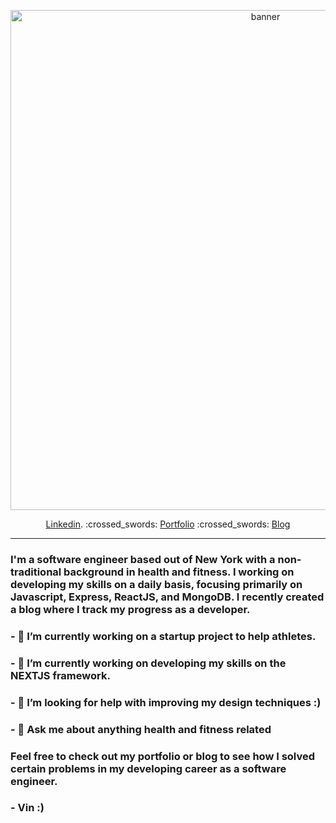 <!-- ![banner](https://ibb.co/ys7sS6k) -->
<p align="center">
  <img width="800" src="[https://ibb.co/ys7sS6k](https://i.ibb.co/PC0CQcW/github-name-hero.png)" alt="banner">
</p>
<p align="center">
  <a href="https://www.linkedin.com/in/vinny-vilasboa/" target="_blank">Linkedin</a>.     :crossed_swords:     <a href="https://vilasboa.dev" target="_blank">Portfolio</a>     :crossed_swords:     <a href="https://developing-thoughts.com/" target="_blank">Blog</a>
  
  
</p>

---
### I'm a software engineer based out of New York with a non-traditional background in health and fitness. I working on developing my skills on a daily basis, focusing primarily on Javascript, Express, ReactJS, and MongoDB. I recently created a blog where I track my progress as a developer.

### - 🔭 I’m currently working on a startup project to help athletes.

### - 🌱 I’m currently working on developing my skills on the NEXTJS framework.

### - 🤔 I’m looking for help with improving my design techniques :) 

### - 💬 Ask me about anything health and fitness related


### Feel free to check out my portfolio or blog to see how I solved certain problems in my developing career as a software engineer.
 

### - Vin  :)





